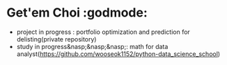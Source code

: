 # Get'em Choi :godmode:

- project in progress : portfolio optimization and prediction for delisting(private repository)
- study in progress&nasp;&nasp;&nasp;: math for data analyst(https://github.com/wooseok1152/python-data_science_school)
